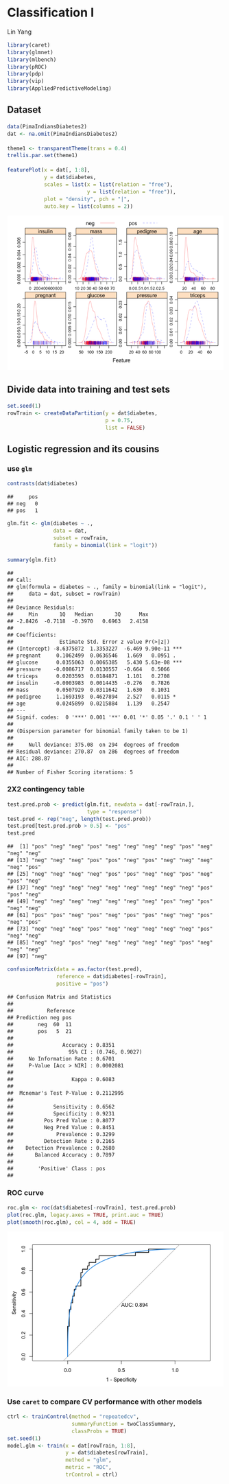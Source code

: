 Classification I
================
Lin Yang

``` r
library(caret)
library(glmnet)
library(mlbench)
library(pROC)
library(pdp)
library(vip)
library(AppliedPredictiveModeling)
```

## Dataset

``` r
data(PimaIndiansDiabetes2)
dat <- na.omit(PimaIndiansDiabetes2)

theme1 <- transparentTheme(trans = 0.4)
trellis.par.set(theme1)

featurePlot(x = dat[, 1:8],
            y = dat$diabetes,
            scales = list(x = list(relation = "free"),
                          y = list(relation = "free")),
            plot = "density", pch = "|",
            auto.key = list(columns = 2))
```

![](p8106_classification_I_files/figure-gfm/unnamed-chunk-2-1.png)<!-- -->

## Divide data into training and test sets

``` r
set.seed(1)
rowTrain <- createDataPartition(y = dat$diabetes,
                                p = 0.75,
                                list = FALSE)
```

## Logistic regression and its cousins

### use `glm`

``` r
contrasts(dat$diabetes)
```

    ##     pos
    ## neg   0
    ## pos   1

``` r
glm.fit <- glm(diabetes ~ .,
               data = dat,
               subset = rowTrain,
               family = binomial(link = "logit"))

summary(glm.fit)
```

    ## 
    ## Call:
    ## glm(formula = diabetes ~ ., family = binomial(link = "logit"), 
    ##     data = dat, subset = rowTrain)
    ## 
    ## Deviance Residuals: 
    ##     Min       1Q   Median       3Q      Max  
    ## -2.8426  -0.7118  -0.3970   0.6963   2.4158  
    ## 
    ## Coefficients:
    ##               Estimate Std. Error z value Pr(>|z|)    
    ## (Intercept) -8.6375872  1.3353227  -6.469 9.90e-11 ***
    ## pregnant     0.1062499  0.0636546   1.669   0.0951 .  
    ## glucose      0.0355063  0.0065385   5.430 5.63e-08 ***
    ## pressure    -0.0086717  0.0130557  -0.664   0.5066    
    ## triceps      0.0203593  0.0184871   1.101   0.2708    
    ## insulin     -0.0003983  0.0014435  -0.276   0.7826    
    ## mass         0.0507929  0.0311642   1.630   0.1031    
    ## pedigree     1.1693193  0.4627894   2.527   0.0115 *  
    ## age          0.0245899  0.0215884   1.139   0.2547    
    ## ---
    ## Signif. codes:  0 '***' 0.001 '**' 0.01 '*' 0.05 '.' 0.1 ' ' 1
    ## 
    ## (Dispersion parameter for binomial family taken to be 1)
    ## 
    ##     Null deviance: 375.08  on 294  degrees of freedom
    ## Residual deviance: 270.87  on 286  degrees of freedom
    ## AIC: 288.87
    ## 
    ## Number of Fisher Scoring iterations: 5

### 2X2 contingency table

``` r
test.pred.prob <- predict(glm.fit, newdata = dat[-rowTrain,],
                          type = "response")
test.pred <- rep("neg", length(test.pred.prob))
test.pred[test.pred.prob > 0.5] <- "pos"
test.pred
```

    ##  [1] "pos" "neg" "neg" "pos" "neg" "neg" "neg" "neg" "pos" "neg" "neg" "neg"
    ## [13] "neg" "neg" "neg" "pos" "pos" "neg" "pos" "neg" "neg" "neg" "neg" "pos"
    ## [25] "neg" "neg" "neg" "neg" "pos" "pos" "neg" "neg" "pos" "neg" "pos" "neg"
    ## [37] "neg" "neg" "neg" "neg" "neg" "neg" "neg" "neg" "neg" "pos" "pos" "neg"
    ## [49] "neg" "neg" "neg" "neg" "neg" "neg" "neg" "pos" "neg" "pos" "neg" "neg"
    ## [61] "pos" "pos" "neg" "pos" "neg" "pos" "pos" "neg" "neg" "pos" "neg" "pos"
    ## [73] "neg" "neg" "neg" "pos" "neg" "neg" "neg" "neg" "neg" "pos" "neg" "neg"
    ## [85] "neg" "neg" "pos" "neg" "neg" "neg" "neg" "neg" "pos" "neg" "neg" "neg"
    ## [97] "neg"

``` r
confusionMatrix(data = as.factor(test.pred),
                reference = dat$diabetes[-rowTrain],
                positive = "pos")
```

    ## Confusion Matrix and Statistics
    ## 
    ##           Reference
    ## Prediction neg pos
    ##        neg  60  11
    ##        pos   5  21
    ##                                          
    ##                Accuracy : 0.8351         
    ##                  95% CI : (0.746, 0.9027)
    ##     No Information Rate : 0.6701         
    ##     P-Value [Acc > NIR] : 0.0002081      
    ##                                          
    ##                   Kappa : 0.6083         
    ##                                          
    ##  Mcnemar's Test P-Value : 0.2112995      
    ##                                          
    ##             Sensitivity : 0.6562         
    ##             Specificity : 0.9231         
    ##          Pos Pred Value : 0.8077         
    ##          Neg Pred Value : 0.8451         
    ##              Prevalence : 0.3299         
    ##          Detection Rate : 0.2165         
    ##    Detection Prevalence : 0.2680         
    ##       Balanced Accuracy : 0.7897         
    ##                                          
    ##        'Positive' Class : pos            
    ## 

### ROC curve

``` r
roc.glm <- roc(dat$diabetes[-rowTrain], test.pred.prob)
plot(roc.glm, legacy.axes = TRUE, print.auc = TRUE)
plot(smooth(roc.glm), col = 4, add = TRUE)
```

![](p8106_classification_I_files/figure-gfm/unnamed-chunk-6-1.png)<!-- -->

### Use `caret` to compare CV performance with other models

``` r
ctrl <- trainControl(method = "repeatedcv",
                     summaryFunction = twoClassSummary,
                     classProbs = TRUE)
set.seed(1)
model.glm <- train(x = dat[rowTrain, 1:8],
                   y = dat$diabetes[rowTrain],
                   method = "glm",
                   metric = "ROC",
                   trControl = ctrl)
```

